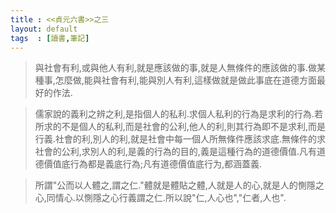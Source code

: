 ```yaml
---
title : <<貞元六書>>之三
layout: default
tags  : [讀書,筆記]
---
```


> 與社會有利,或與他人有利,就是應該做的事,就是人無條件的應該做的事.做某種事,怎麼做,能與社會有利,能與別人有利,這樣做就是做此事底在道德方面最好的作法.


> 儒家說的義利之辨之利,是指個人的私利.求個人私利的行為是求利的行為.若所求的不是個人的私利,而是社會的公利,他人的利,則其行為即不是求利,而是行義.社會的利,別人的利,就是社會中每一個人所無條件應該求底.無條件的求社會的公利,求別人的利,是義的行為的目的,義是這種行為的道德價值.凡有道德價值底行為都是義底行為;凡有道德價值底行为,都涵蓋義.

>所謂"公而以人體之,謂之仁."體就是體貼之體,人就是人的心,就是人的惻隱之心,同情心.以惻隱之心行義謂之仁.所以說"仁,人心也","仁者,人也".